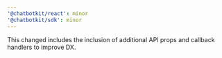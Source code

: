 ```yaml
---
'@chatbotkit/react': minor
'@chatbotkit/sdk': minor
---
```


This changed includes the inclusion of additional API props and callback handlers to improve DX.
